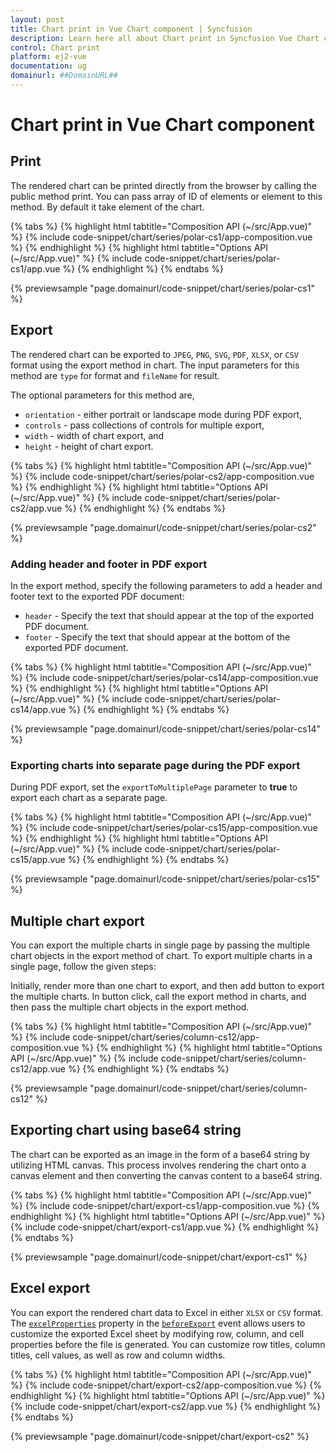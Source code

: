 ```yaml
---
layout: post
title: Chart print in Vue Chart component | Syncfusion
description: Learn here all about Chart print in Syncfusion Vue Chart component of Syncfusion Essential JS 2 and more.
control: Chart print 
platform: ej2-vue
documentation: ug
domainurl: ##DomainURL##
---
```


# Chart print in Vue Chart component

## Print

The rendered chart can be printed directly from the browser by calling the public method print. You can pass array of ID of elements or element to this method. By default it take element of the chart.

{% tabs %}
{% highlight html tabtitle="Composition API (~/src/App.vue)" %}
{% include code-snippet/chart/series/polar-cs1/app-composition.vue %}
{% endhighlight %}
{% highlight html tabtitle="Options API (~/src/App.vue)" %}
{% include code-snippet/chart/series/polar-cs1/app.vue %}
{% endhighlight %}
{% endtabs %}
        
{% previewsample "page.domainurl/code-snippet/chart/series/polar-cs1" %}

## Export

The rendered chart can be exported to `JPEG`, `PNG`, `SVG`, `PDF`, `XLSX`, or `CSV` format using the export method in chart. The input parameters for this method are `type` for format and `fileName` for result.

The optional parameters for this method are,
* `orientation` - either portrait or landscape mode during PDF export,
* `controls` - pass collections of controls for multiple export,
* `width` - width of chart export, and
* `height` - height of chart export.

{% tabs %}
{% highlight html tabtitle="Composition API (~/src/App.vue)" %}
{% include code-snippet/chart/series/polar-cs2/app-composition.vue %}
{% endhighlight %}
{% highlight html tabtitle="Options API (~/src/App.vue)" %}
{% include code-snippet/chart/series/polar-cs2/app.vue %}
{% endhighlight %}
{% endtabs %}
        
{% previewsample "page.domainurl/code-snippet/chart/series/polar-cs2" %}

### Adding header and footer in PDF export

In the export method, specify the following parameters to add a header and footer text to the exported PDF document:

* `header` - Specify the text that should appear at the top of the exported PDF document.
* `footer` - Specify the text that should appear at the bottom of the exported PDF document.

{% tabs %}
{% highlight html tabtitle="Composition API (~/src/App.vue)" %}
{% include code-snippet/chart/series/polar-cs14/app-composition.vue %}
{% endhighlight %}
{% highlight html tabtitle="Options API (~/src/App.vue)" %}
{% include code-snippet/chart/series/polar-cs14/app.vue %}
{% endhighlight %}
{% endtabs %}
        
{% previewsample "page.domainurl/code-snippet/chart/series/polar-cs14" %}

### Exporting charts into separate page during the PDF export

During PDF export, set the `exportToMultiplePage` parameter to **true** to export each chart as a separate page.

{% tabs %}
{% highlight html tabtitle="Composition API (~/src/App.vue)" %}
{% include code-snippet/chart/series/polar-cs15/app-composition.vue %}
{% endhighlight %}
{% highlight html tabtitle="Options API (~/src/App.vue)" %}
{% include code-snippet/chart/series/polar-cs15/app.vue %}
{% endhighlight %}
{% endtabs %}
        
{% previewsample "page.domainurl/code-snippet/chart/series/polar-cs15" %}

## Multiple chart export

You can export the multiple charts in single page by passing the multiple chart objects in the export method of chart. To export multiple charts in a single page, follow the given steps:

Initially, render more than one chart to export, and then add button to export the multiple charts. In button click, call the export method in charts, and then pass the multiple chart objects in the export method.

{% tabs %}
{% highlight html tabtitle="Composition API (~/src/App.vue)" %}
{% include code-snippet/chart/series/column-cs12/app-composition.vue %}
{% endhighlight %}
{% highlight html tabtitle="Options API (~/src/App.vue)" %}
{% include code-snippet/chart/series/column-cs12/app.vue %}
{% endhighlight %}
{% endtabs %}
        
{% previewsample "page.domainurl/code-snippet/chart/series/column-cs12" %}

## Exporting chart using base64 string

The chart can be exported as an image in the form of a base64 string by utilizing HTML canvas. This process involves rendering the chart onto a canvas element and then converting the canvas content to a base64 string.

{% tabs %}
{% highlight html tabtitle="Composition API (~/src/App.vue)" %}
{% include code-snippet/chart/export-cs1/app-composition.vue %}
{% endhighlight %}
{% highlight html tabtitle="Options API (~/src/App.vue)" %}
{% include code-snippet/chart/export-cs1/app.vue %}
{% endhighlight %}
{% endtabs %}
        
{% previewsample "page.domainurl/code-snippet/chart/export-cs1" %}

## Excel export

You can export the rendered chart data to Excel in either `XLSX` or `CSV` format. The [`excelProperties`](https://ej2.syncfusion.com/vue/documentation/api/chart/iExportEventArgs/#excelproperties) property in the [`beforeExport`](https://ej2.syncfusion.com/vue/documentation/api/chart/iExportEventArgs/) event allows users to customize the exported Excel sheet by modifying row, column, and cell properties before the file is generated. You can customize row titles, column titles, cell values, as well as row and column widths.

{% tabs %}
{% highlight html tabtitle="Composition API (~/src/App.vue)" %}
{% include code-snippet/chart/export-cs2/app-composition.vue %}
{% endhighlight %}
{% highlight html tabtitle="Options API (~/src/App.vue)" %}
{% include code-snippet/chart/export-cs2/app.vue %}
{% endhighlight %}
{% endtabs %}
        
{% previewsample "page.domainurl/code-snippet/chart/export-cs2" %}
